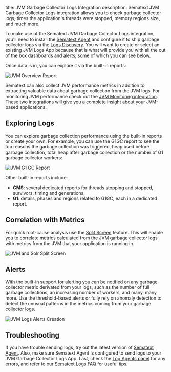 title: JVM Garbage Collector Logs Integration
description: Sematext JVM Garbage Collector Logs integration allows you to check garbage collector logs, times the application's threads were stopped, memory regions size, and much more.

To make use of the Sematext JVM Garbage Collector Logs integration, you'll need to install the [Sematext Agent](../agents/sematext-agent/index.md) and configure it to ship garbage collector logs via the [Logs Discovery](../logs/discovery/intro.md). You will want to create or select an existing JVM Logs App because that is what will provide you with all the out of the box dashboards and alerts, some of which you can see below.

Once data is in, you can explore it via the built-in reports: 

<img
  class="content-modal-image"
  alt="JVM Overview Report"
  src="../../images/agents/jvm_logs_overview.png"
  title="JVM Overview Report"
/>

Sematext can also collect JVM performance metrics in addition to extracting valuable data about garbage collection from the JVM logs. For monitoring JVM performance check out the [JVM Monitoring integration](./jvm.md).  These two integrations will give you a complete insight about your JVM-based applications. 

## Exploring Logs

You can explore garbage collection performance using the built-in reports or create your own. For example, you can use the G1GC report to see the top reasons the garbage collection was triggered, heap used before garbage collection, total heap after garbage collection or the number of G1 garbage collector workers:

<img
  class="content-modal-image"
  alt="JVM G1 GC Report"
  src="../../images/agents/jvm_logs_g1gc.png"
  title="JVM G1 GC Report"
/>

Other built-in reports include:

- **CMS**: several dedicated reports for threads stopping and stopped, survivors, timing and generations.
- **G1**: details, phases and regions related to G1GC, each in a dedicated report.

## Correlation with Metrics

For quick root-cause analysis use the [Split Screen](https://sematext.com/docs/guide/split-screen/) feature.  This will enable you to correlate metrics calculated from the JVM garbage collector logs with metrics from the JVM that your application is running in.

<img
  class="content-modal-image"
  alt="JVM and Solr Split Screen"
  src="../../images/agents/jvm_logs_split.png"
  title="JVM and Solr Split Screen"
/>

## Alerts 

With the built-in support for [alerting](https://sematext.com/docs/alerts/) you can be notified on any garbage collector metric derivated from your logs, such as the number of full garbage collections, an increasing number of workers, and many, many more. Use the threshold-based alerts or fully rely on anomaly detection to detect the unusual patterns in the metrics coming from your garbage collector logs.

<img
  class="content-modal-image"
  alt="JVM Logs Alerts Creation"
  src="../../images/agents/jvm_logs_alerts.png"
  title="JVM Logs Alerts Creation"
/>

## Troubleshooting

If you have trouble sending logs, try out the latest version of [Sematext Agent](../agents/sematext-agent/installation/). Also, make sure Sematext Agent is configured to send logs to your JVM Garbage Collector Logs App. Last, check the [Log Agents panel](https://sematext.com/docs/fleet/#log-agents) for any errors, and refer to our [Sematext Logs FAQ](https://sematext.com/docs/logs/faq/) for useful tips.
